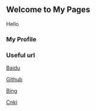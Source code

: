 ## Welcome to My Pages
Hello

### My Profile

### Useful url
[Baidu](http://baidu.com)

[Github](http://github.com)

[Bing](http://bing.com)

[Cnki](http;//cnki.net)
